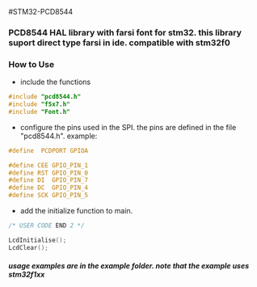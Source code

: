 #STM32-PCD8544
### PCD8544 HAL library with farsi font for stm32. this library suport direct type farsi in ide. compatible with stm32f0

### How to Use
- include the functions
```C
#include "pcd8544.h"
#include "f5x7.h"
#include "Font.h"
```
- configure the pins used in the SPI. the pins are defined in the file "pcd8544.h". example:
```C
#define  PCDPORT GPIOA

#define CEE GPIO_PIN_1
#define RST GPIO_PIN_0
#define DI  GPIO_PIN_7
#define DC  GPIO_PIN_4
#define SCK GPIO_PIN_5
```

- add the initialize function to main.
```C
/* USER CODE END 2 */

LcdInitialise();
LcdClear();
```

##### usage examples are in the example folder. note that the example uses stm32f1xx
